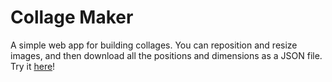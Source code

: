 # Collage Maker

A simple web app for building collages. You can reposition and resize images, and then download all the positions and dimensions as a JSON file. Try it [here](https://kylejlin.github.io/collage_maker)!
